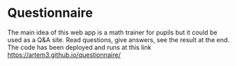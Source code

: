 # Questionnaire

The main idea of this web app is a math trainer for pupils but it could be used as a Q&A site. Read questions, give answers, see the result at the end.
<br>
The code has been deployed and runs at this link  https://artem3.github.io/questionnaire/
